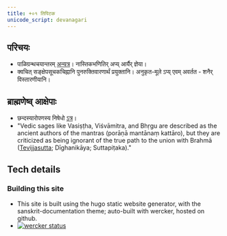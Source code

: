 ```yaml
---
title: +०१ तिपिटक
unicode_script: devanagari
---
```


## परिचयः
- पाळिग्रन्थचयान्तरम् [अन्यत्र](../pALi/)। नास्तिकभणितिर् अप्य् आर्यैर् ज्ञेया।
- क्वचित् सङ्क्षेपसूचकचिह्नानि पुनरुक्तिवारणार्थं प्रयुक्तानि। अनुकृत-मूले ऽप्य् एवम् अवर्तत - शनैर् विस्तारणीयानि। 

## ब्राह्मणेष्व् आक्षेपाः
- छन्दस्यारोपणस्य निषेधो [ऽत्र](01_mUlam/01_vinayapiTaka/04_chULavaggapALi/05_khuddakavatthukkhandhakam/)।
- "Vedic sages like Vasiṣṭha, Viśvāmitra, and Bhṛgu are described as the ancient authors of the mantras (porāṇā mantānaṃ kattāro), but they are criticized as being ignorant of the true path to the union with Brahmā ([Tevijjasutta](01_mUlam/02_suttapiTaka/01_dIghanikAyo/01_sIlakkhandhavaggapaaLi/13_tevijjasuttam/); Dīghanikāya; Suttapiṭaka)." 


## Tech details
### Building this site
- This site is built using the hugo static website generator, with the sanskrit-documentation theme; auto-built with wercker, hosted on github.
- [![wercker status](https://app.wercker.com/status/b015c55135a120000388cb01374f7c01/s/master "wercker status")](https://app.wercker.com/project/byKey/b015c55135a120000388cb01374f7c01)
